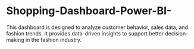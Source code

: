 # Shopping-Dashboard-Power-BI-
This dashboard is designed to analyze customer behavior, sales data, and fashion trends. It provides data-driven insights to support better decision-making in the fashion industry. 
